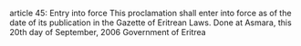 article 45: Entry into force
This proclamation shall enter into force as of the date of its publication in the Gazette of Eritrean Laws. Done at Asmara, this 20th day of September, 2006 Government of Eritrea
<ul>
</ul>